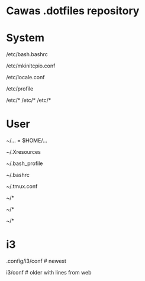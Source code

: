 ##
# Cawas .dotfiles repository
##


# System #

/etc/bash.bashrc 

/etc/mkinitcpio.conf 

/etc/locale.conf 

/etc/profile 

/etc/*
/etc/*
/etc/*


# User #
~/... = $HOME/...

~/.Xresources 	

~/.bash_profile 

~/.bashrc

~/.tmux.conf

~/*

~/*

~/*


# i3 #

.config/i3/conf   # newest

i3/conf           # older with lines from web

